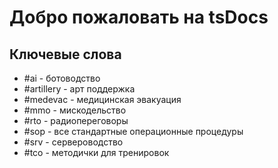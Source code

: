 # Добро пожаловать на tsDocs

## Ключевые слова

- \#ai - ботоводство
- \#artillery - арт поддержка
- \#medevac - медицинская эвакуация
- \#mmo - мискодельство
- \#rto - радиопереговоры
- \#sop - все стандартные операционные процедуры
- \#srv - сервероводство
- \#tco - методички для тренировок
